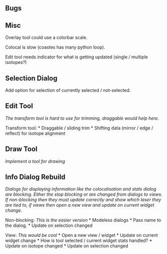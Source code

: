 Bugs
----

Misc
----

Overlay tool could use a colorbar scale.

Colocal is slow (coastes has many python loop).

Edit tool needs indicator for what is getting updated (single / multiple isotopes?)


Selection Dialog
----------------

Add option for selection of currently selected / not-selected.

Edit Tool
---------
_The transform tool is hard to use for trimming, draggable would help here._

Transform tool:
    * Draggable / sliding trim
    * Shifting data (mirror / edge / reflect) for isotope alignment


Draw Tool
---------
_Implement a tool for drawing_


Info Dialog Rebuild
-------------------
_Dialogs for displaying information like the colocalisation and stats dialog are blocking. Either the stop blocking or are changed from dialogs to views. If non-blocking then they must update correctly and show which laser they are tied to, if views then open a new view and update on current widget change._

Non-blocking:
    _This is the easier version_
    * Modeless dialogs
    * Pass name to the dialog.
    * Update on selection changed

View:
    _This would be cool_
    * Open a new view / widget
    * Update on current widget change
        * How is tool selected / current widget stats handled?
    * Update on isotope changed
    * Update on selection changed

